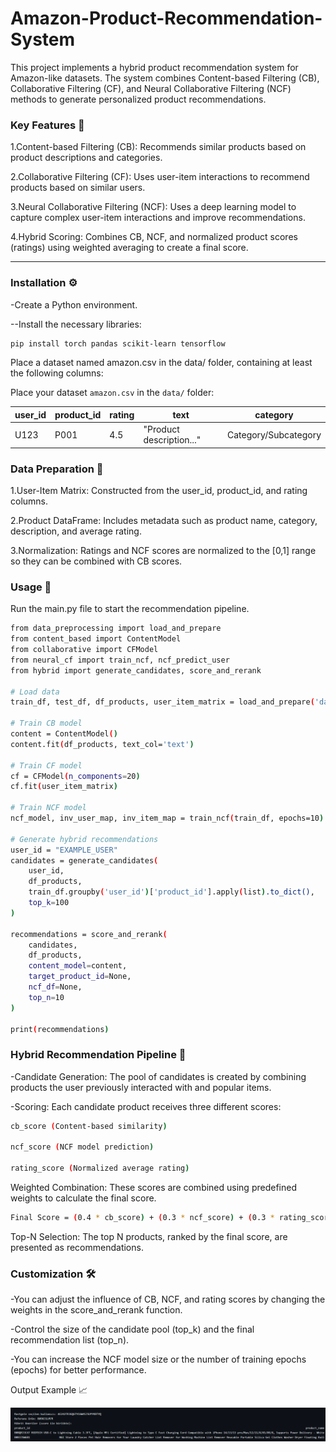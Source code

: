 # Amazon-Product-Recommendation-System
This project implements a hybrid product recommendation system for Amazon-like datasets. The system combines Content-based Filtering (CB), Collaborative Filtering (CF), and Neural Collaborative Filtering (NCF) methods to generate personalized product recommendations.

### Key Features 🚀
1.Content-based Filtering (CB): Recommends similar products based on product descriptions and categories.

2.Collaborative Filtering (CF): Uses user-item interactions to recommend products based on similar users.

3.Neural Collaborative Filtering (NCF): Uses a deep learning model to capture complex user-item interactions and improve recommendations.

4.Hybrid Scoring: Combines CB, NCF, and normalized product scores (ratings) using weighted averaging to create a final score.

---
### Installation ⚙️
-Create a Python environment.

--Install the necessary libraries:
```bash
pip install torch pandas scikit-learn tensorflow
```


Place a dataset named amazon.csv in the data/ folder, containing at least the following columns:

Place your dataset `amazon.csv` in the `data/` folder:

| user_id | product_id | rating | text                  | category             |
|---------|------------|--------|----------------------|--------------------|
| U123    | P001       | 4.5    | "Product description..." | Category/Subcategory |


### Data Preparation 📝
1.User-Item Matrix: Constructed from the user_id, product_id, and rating columns.

2.Product DataFrame: Includes metadata such as product name, category, description, and average rating.

3.Normalization: Ratings and NCF scores are normalized to the [0,1] range so they can be combined with CB scores.

### Usage 🚀
Run the main.py file to start the recommendation pipeline.
```bash
from data_preprocessing import load_and_prepare
from content_based import ContentModel
from collaborative import CFModel
from neural_cf import train_ncf, ncf_predict_user
from hybrid import generate_candidates, score_and_rerank

# Load data
train_df, test_df, df_products, user_item_matrix = load_and_prepare('data/amazon.csv')

# Train CB model
content = ContentModel()
content.fit(df_products, text_col='text')

# Train CF model
cf = CFModel(n_components=20)
cf.fit(user_item_matrix)

# Train NCF model
ncf_model, inv_user_map, inv_item_map = train_ncf(train_df, epochs=10)

# Generate hybrid recommendations
user_id = "EXAMPLE_USER"
candidates = generate_candidates(
    user_id, 
    df_products, 
    train_df.groupby('user_id')['product_id'].apply(list).to_dict(), 
    top_k=100
)

recommendations = score_and_rerank(
    candidates, 
    df_products, 
    content_model=content, 
    target_product_id=None, 
    ncf_df=None, 
    top_n=10
)

print(recommendations)
```
### Hybrid Recommendation Pipeline 🔧
-Candidate Generation: The pool of candidates is created by combining products the user previously interacted with and popular items.

-Scoring: Each candidate product receives three different scores:
```bash
cb_score (Content-based similarity)

ncf_score (NCF model prediction)

rating_score (Normalized average rating)
```

Weighted Combination: These scores are combined using predefined weights to calculate the final score.
```bash
Final Score = (0.4 * cb_score) + (0.3 * ncf_score) + (0.3 * rating_score)
```

Top-N Selection: The top N products, ranked by the final score, are presented as recommendations.

### Customization 🛠️
-You can adjust the influence of CB, NCF, and rating scores by changing the weights in the score_and_rerank function.

-Control the size of the candidate pool (top_k) and the final recommendation list (top_n).

-You can increase the NCF model size or the number of training epochs (epochs) for better performance.

Output Example 📈

![Ekran görüntüsü](output.png)

